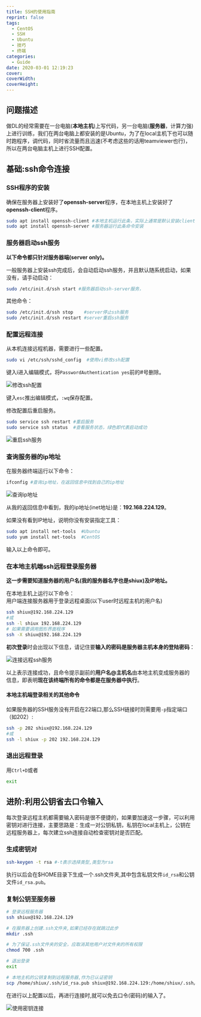 ```yaml
---
title: SSH的使用指南
reprint: false
tags:
  - CentOS
  - SSH
  - Ubuntu
  - 技巧
  - 终端
categories:
  - Guide
date: 2020-03-01 12:19:23
cover:
coverWidth:
coverHeight:
---
```


## 问题描述

做DL的经常需要在一台电脑(**本地主机**)上写代码，另一台电脑(**服务器**，计算力强)上进行训练，我们在两台电脑上都安装的是Ubuntu，为了在local主机下也可以随时跑程序，调代码，同时省流量而且迅速(不考虑这些的话用teamviewer也行)，所以在两台电脑主机上进行SSH配置。

## 基础:ssh命令连接

### SSH程序的安装

确保在服务器上安装好了**openssh-server**程序，在本地主机上安装好了**openssh-client**程序。

```bash
sudo apt install openssh-client #本地主机运行此条，实际上通常是默认安装client端程序的
sudo apt install openssh-server #服务器运行此条命令安装
```

### 服务器启动ssh服务

**以下命令都只针对服务器端(server only)。**

一般服务器上安装ssh完成后，会自动启动ssh服务，并且默认随系统启动，如果没有，请手动启动：

```bash
sudo /etc/init.d/ssh start #服务器启动ssh-server服务，
```

其他命令：

```bash
sudo /etc/init.d/ssh stop    #server停止ssh服务
sudo /etc/init.d/ssh restart #server重启ssh服务
```

### 配置远程连接

从本机连接远程机器，需要进行一些配置。

```bash
sudo vi /etc/ssh/sshd_config  #使用vi修改ssh配置
```

键入i进入编辑模式，将`PasswordAuthentication yes`前的#号删除。

![修改ssh配置](https://s2.loli.net/2023/06/30/SZHuns6IeEYtdG9.png)

键入`esc`推出编辑模式，`:wq`保存配置。

修改配置后重启服务。

```bash
sudo service ssh restart #重启服务
sudo service ssh status  #查看服务状态，绿色即代表启动成功
```



![重启ssh服务](https://s2.loli.net/2023/06/30/hLqp4B7vsl2Xm8t.png)

### 查询服务器的ip地址

在服务器终端运行以下命令：

```bash
ifconfig #查询ip地址，在返回信息中找到自己的ip地址
```

![查询ip地址](https://s2.loli.net/2023/06/30/unAiQV871I5c4vW.png)

从我的返回信息中看到，我的ip地址(inet地址)是：**192.168.224.129**。

如果没有看到IP地址，说明你没有安装指定工具：

```bash
sudo apt install net-tools  #Ubuntu
sudo yum install net-tools  #CentOS
```

输入以上命令即可。

### 在本地主机端ssh远程登录服务器

**这一步需要知道服务器的用户名(我的服务器名字也是shiux)及IP地址。**

在本地主机上运行以下命令：  
用户端连接服务器用于登录远程桌面(以下user时远程主机的用户名)

```bash
ssh shiux@192.168.224.129
#或
ssh -l shiux 192.168.224.129
# 如果需要调用图形界面程序
ssh -X shiux@192.168.224.129
```

**初次登录**时会出现以下信息，请记住要**输入的密码是服务器主机本身的登陆密码**：

![连接远程ssh服务](https://s2.loli.net/2023/06/30/MsT3wl4ut65Rvxh.png)

以上表示连接成功，且命令提示副前的**用户名@主机名**由本地主机变成服务器的信息，即表明**现在该终端所有的命令都是在服务器中执行**。

#### 本地主机端登录相关的其他命令

如果服务器的SSH服务没有开启在22端口,那么SSH链接时则需要用`-p`指定端口（如202）:

```bash
ssh -p 202 shiux@192.168.224.129
#或
ssh -l shiux -p 202 192.168.224.129
```

### 退出远程登录

用`Ctrl+D`或者

```bash
exit
```

## 进阶:利用公钥省去口令输入

每次登录远程主机都需要输入密码是很不便捷的，如果要加速这一步骤，可以利用密钥对进行连接，主要思路是：生成一对公钥私钥，私钥在local主机上，公钥在远程服务器上，每次建立ssh连接自动检查密钥对是否匹配。

### 生成密钥对

```bash
ssh-keygen -t rsa #-t表示选择类型,类型为rsa
```

执行以后会在$HOME目录下生成一个.ssh文件夹,其中包含私钥文件`id_rsa`和公钥文件`id_rsa.pub`。

### 复制公钥至服务器

```bash
# 登录远程服务器
ssh shiux@192.168.224.129

# 在服务器上创建.ssh文件夹,如果已经存在就跳过此步
mkdir .ssh 

# 为了保证.ssh文件夹的安全，应取消其他用户对文件夹的所有权限
chmod 700 .ssh

# 退出登录
exit

# 本地主机的公钥复制到远程服务器,作为已认证密钥
scp /home/shiux/.ssh/id_rsa.pub shiux@192.168.224.129:/home/shiux/.ssh/authorized_keys
```

在进行以上配置以后，再进行连接时,就可以免去口令(密码)的输入了。

![使用密钥连接](https://s2.loli.net/2023/06/30/rILoc7knmfBsGWK.png)
